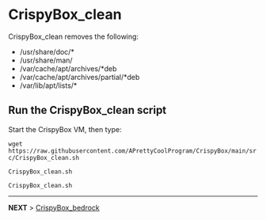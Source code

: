 # CrispyBox_clean

CrispyBox_clean removes the following:

- /usr/share/doc/*
- /usr/share/man/
- /var/cache/apt/archives/*deb
- /var/cache/apt/archives/partial/*deb
- /var/lib/apt/lists/*

## Run the CrispyBox_clean script

Start the CrispyBox VM, then type:

`wget https://raw.githubusercontent.com/APrettyCoolProgram/CrispyBox/main/src/CrispyBox_clean.sh`

`CrispyBox_clean.sh`

`CrispyBox_clean.sh`

***

**NEXT** > [CrispyBox_bedrock](Create-CrispyBox-bedrock.md)


<!--
# Possible updates:
#
# localepurge
# deborphan
# debfoster
-->